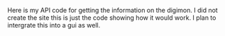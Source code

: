 Here is my API code for getting the information on the digimon. I did not create the site this is just the code showing how it would work. I plan to intergrate this into a gui as well. 
